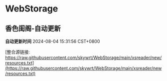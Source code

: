 # WebStorage

## 香色闺阁-自动更新

**自动更新时间** 2024-08-04 15:31:56 CST+0800

[整合源链接: https://raw.githubusercontent.com/skywrt/WebStorage/main/xsreader/new/resources.txt](https://raw.githubusercontent.com/skywrt/WebStorage/main/xsreader/new/resources.txt)
